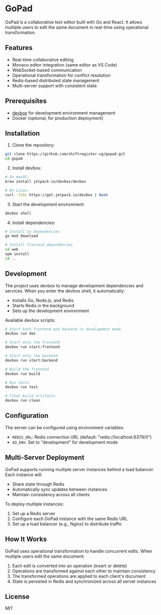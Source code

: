 # GoPad

GoPad is a collaborative text editor built with Go and React. It allows multiple users to edit the same document in real-time using operational transformation.

## Features

- Real-time collaborative editing
- Monaco editor integration (same editor as VS Code)
- WebSocket-based communication
- Operational transformation for conflict resolution
- Redis-based distributed state management
- Multi-server support with consistent state

## Prerequisites

- [devbox](https://www.jetpack.io/devbox) for development environment management
- Docker (optional, for production deployment)

## Installation

1. Clone the repository:
```bash
git clone https://github.com/shiftregister-vg/gopad.git
cd gopad
```

2. Install devbox:
```bash
# On macOS:
brew install jetpack-io/devbox/devbox

# On Linux:
curl -fsSL https://get.jetpack.io/devbox | bash
```

3. Start the development environment:
```bash
devbox shell
```

4. Install dependencies:
```bash
# Install Go dependencies
go mod download

# Install frontend dependencies
cd web
npm install
cd ..
```

## Development

The project uses devbox to manage development dependencies and services. When you enter the devbox shell, it automatically:
- Installs Go, Node.js, and Redis
- Starts Redis in the background
- Sets up the development environment

Available devbox scripts:
```bash
# Start both frontend and backend in development mode
devbox run dev

# Start only the frontend
devbox run start:frontend

# Start only the backend
devbox run start:backend

# Build the frontend
devbox run build

# Run tests
devbox run test

# Clean build artifacts
devbox run clean
```

## Configuration

The server can be configured using environment variables:

- `REDIS_URL`: Redis connection URL (default: "redis://localhost:6379/0")
- `GO_ENV`: Set to "development" for development mode

## Multi-Server Deployment

GoPad supports running multiple server instances behind a load balancer. Each instance will:
- Share state through Redis
- Automatically sync updates between instances
- Maintain consistency across all clients

To deploy multiple instances:
1. Set up a Redis server
2. Configure each GoPad instance with the same Redis URL
3. Set up a load balancer (e.g., Nginx) to distribute traffic

## How It Works

GoPad uses operational transformation to handle concurrent edits. When multiple users edit the same document:

1. Each edit is converted into an operation (insert or delete)
2. Operations are transformed against each other to maintain consistency
3. The transformed operations are applied to each client's document
4. State is persisted in Redis and synchronized across all server instances

## License

MIT 